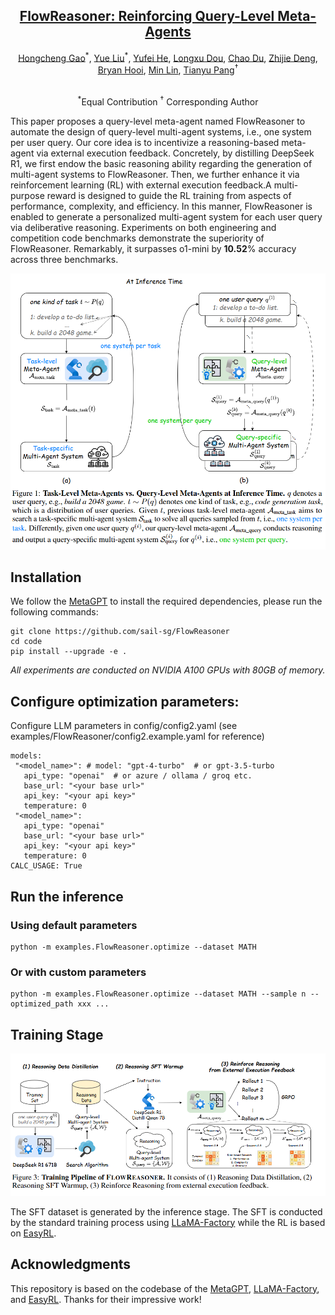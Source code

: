 

<div align="center">
<h2><a href="">	
FlowReasoner: Reinforcing Query-Level Meta-Agents</a></h2>
    

</a></h2>
[Hongcheng Gao](https://hongcheng-gao.github.io/)<sup>\*</sup>, [Yue Liu](https://yueliu1999.github.io/)<sup>\*</sup>, [Yufei He](https://scholar.google.com/citations?user=_3HjpOMAAAAJ&hl=en), [Longxu Dou](https://longxudou.github.io/), [Chao Du](https://duchao0726.github.io/), [Zhijie Deng](https://scholar.google.com/citations?user=J3dR0sUAAAAJ&hl=en), <br> [Bryan Hooi](https://bhooi.github.io/), [Min Lin](https://scholar.google.com.sg/citations?user=BGONmkIAAAAJ&hl=en), [Tianyu Pang](https://p2333.github.io/)<sup>†</sup>

<br> <sup>\*</sup>Equal Contribution  <sup>†</sup> Corresponding Author
</div>



This paper proposes a query-level meta-agent named FlowReasoner to automate the design of query-level multi-agent systems, i.e., one system per user query. Our core idea is to incentivize a reasoning-based meta-agent via external execution feedback. Concretely, by distilling DeepSeek R1, we first endow the basic reasoning ability regarding the generation of multi-agent systems to FlowReasoner.  Then, we further enhance it via reinforcement learning (RL) with external execution feedback.A multi-purpose reward is designed to guide the RL training from aspects of performance, complexity, and efficiency.  In this manner, FlowReasoner is enabled to generate a personalized multi-agent system for each user query via deliberative reasoning.  Experiments on both engineering and competition code benchmarks demonstrate the superiority of FlowReasoner.  Remarkably, it surpasses o1-mini by $\mathbf{10.52}$\% accuracy across three benchmarks.

<p align="center">

<img src="./images/infer.png" width="600">

</p>

## Installation

We follow the [MetaGPT](https://github.com/geekan/MetaGPT) to install the required dependencies, please run the following commands:

```shell
git clone https://github.com/sail-sg/FlowReasoner 
cd code
pip install --upgrade -e .
```

*All experiments are conducted on NVIDIA A100 GPUs with 80GB of memory.*

## Configure optimization parameters:
Configure LLM parameters in config/config2.yaml (see examples/FlowReasoner/config2.example.yaml for reference)

```shell
models:
 "<model_name>": # model: "gpt-4-turbo"  # or gpt-3.5-turbo
   api_type: "openai"  # or azure / ollama / groq etc.
   base_url: "<your base url>" 
   api_key: "<your api key>"
   temperature: 0
 "<model_name>":  
   api_type: "openai"  
   base_url: "<your base url>"
   api_key: "<your api key>"
   temperature: 0
CALC_USAGE: True 
```


## Run the inference
### Using default parameters
```shell
python -m examples.FlowReasoner.optimize --dataset MATH
```

### Or with custom parameters
```shell
python -m examples.FlowReasoner.optimize --dataset MATH --sample n --optimized_path xxx ...
```

## Training Stage

<p align="center">

<img src="./images/train.png" width="600">

</p>


The SFT dataset is generated by the inference stage. The SFT is conducted by the standard training process using [LLaMA-Factory](https://github.com/hiyouga/LLaMA-Factory) while the RL is based on [EasyRL](https://github.com/alibaba/EasyReinforcementLearning).

## Acknowledgments

This repository is based on the codebase of the [MetaGPT](https://github.com/geekan/MetaGPT), [LLaMA-Factory](https://github.com/hiyouga/LLaMA-Factory), and [EasyRL](https://github.com/alibaba/EasyReinforcementLearning). Thanks for their impressive work!
